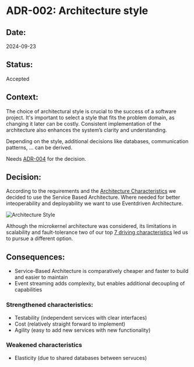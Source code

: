 # ADR-002: Architecture style

## Date:

2024-09-23

## Status:

Accepted

## Context:

The choice of architectural style is crucial to the success of a software project. It's important to select a style that fits the problem domain, as changing it later can be costly. Consistent implementation of the architecture also enhances the system’s clarity and understanding.

Depending on the style, additional decisions like databases, communication patterns, ... can be derived.

Needs [ADR-004](/ADR/ADR-004-data-integrity-downplayed.md) for the decision.

## Decision:

According to the requirements and the [Architecture Characteristics](../ArchitectureCharacteristics/Characteristics.md) we
decided to use the Service Based Architecture. Where needed for better inteoperability and deployability we want to use
Eventdriven Architecture.

![Architecture Style](../ADR//images/ADR-002-architecture-style.png)

Although the microkernel architecture was considered, its limitations in scalability and fault-tolerance two of our
top [7 driving characteristics](../ArchitectureCharacteristics/Characteristics.md) led us to pursue a different option.

## Consequences:

- Service-Based Architecture is comparatively cheaper and faster to build and easier to maintain
- Event streaming adds complexity, but enables additional decoupling of capabilities

### Strengthened characteristics:
- Testability (independent services with clear interfaces)
- Cost (relatively straight forward to implement)
- Agility (easy to add new services with new functionality)

### Weakened characteristics
- Elasticity (due to shared databases between servuces)